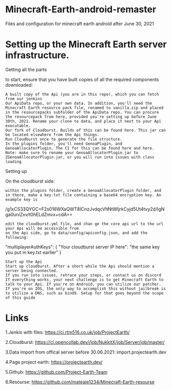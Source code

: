 # Minecraft-Earth-android-remaster
Files and configuration for minecraft earth android after June 30, 2021

# Setting up the Minecraft Earth server infrastructure.
Getting all the parts

to start, ensure that you have built copies of all the required components downloaded:

    A built copy of the Api (you are in this repo), which you can fetch from our jenkins
    Our ApiData repo, or your own data. In addition, you'll need the Minecraft Earth resource pack file, renamed to vanilla.zip and placed in the resourcepacks subfolder of the ApiData repo. You can procure the resourcepack from here, provided you're setting up before June 30th, 2021. Rename your clone to data, and place it next to your Api executable.
    Our fork of Cloudburst. Builds of this can be found here. This jar can be located elsewhere from the Api things.
    Run Cloudburst once to generate the file structure.
    In the plugins folder, you'll need GenoaPlugin, and GenoaAllocatorPlugin. The CI for this can be found here and here. Note: make sure to rename your GenoaAllocatorPlugin.jar to ZGenoaAllocatorPlugin.jar, or you will run into issues with class loading

Setting up

On the cloudburst side:

    within the plugins folder, create a GenoaAllocatorPlugin folder, and in there, make a key.txt file containing a base64 encryption key. An example key is

/g1xCS33QYGC+F2s016WXaQWT8ICnzJvdqcVltNtWljrkCyjd5Ut4tvy2d/IgNga0uniZxv/t0hELdZmvx+cdA==

    edit the cloudburst.yml file, and chan ge the core api url to the url your Api will be accessible from
    on the Api side, go to data/config/apiconfig.json, and add the following:

"multiplayerAuthKeys": {
        "Your cloudburst server IP here": "the same key you put in key.txt earlier"
 }

    Start up the Api
    Start up cloudburst. After a short while the Api should mention a server being connected.
    If you run into issues, retrace your steps, or contact us on discord
    If everything works, your next challenge is to get Minecraft Earth to talk to your Api. If you're on Android, you can utilize our patcher. If you're on IOS, the only way to accomplish this without jailbreak is to utilize a DNS, such as bind9. Setup for that goes beyond the scope of this guide
# Links

1.Jenkis with files: 
https://ci.rtm516.co.uk/job/ProjectEarth/

2.Cloudburst: 
https://ci.opencollab.dev//job/NukkitX/job/Server/job/master/

3.Data import from offical server before 30.06.2021: 
import.projectearth.dev

4.Page project earth: 
https://projectearth.dev/

5.Github: 
https://github.com/Project-Earth-Team

6.Resourse: 
https://github.com/mateale1234/Minecraft-Earth-resourse

